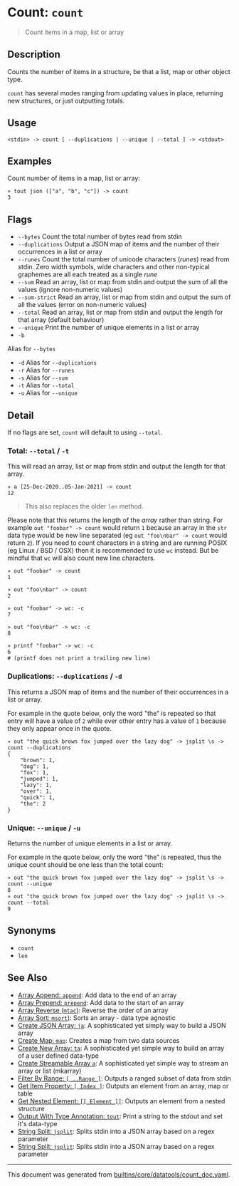 # Count: `count`

> Count items in a map, list or array

## Description

Counts the number of items in a structure, be that a list, map or other object
type.

`count` has several modes ranging from updating values in place, returning new
structures, or just outputting totals.

## Usage

```
<stdin> -> count [ --duplications | --unique | --total ] -> <stdout>
```

## Examples

Count number of items in a map, list or array:

```
» tout json (["a", "b", "c"]) -> count 
3
```

## Flags

* `--bytes`
    Count the total number of bytes read from stdin
* `--duplications`
    Output a JSON map of items and the number of their occurrences in a list or array
* `--runes`
    Count the total number of unicode characters (_runes_) read from stdin. Zero width symbols, wide characters and other non-typical graphemes are all each treated as a single _rune_
* `--sum`
    Read an array, list or map from stdin and output the sum of all the values (ignore non-numeric values)
* `--sum-strict`
    Read an array, list or map from stdin and output the sum of all the values (error on non-numeric values)
* `--total`
    Read an array, list or map from stdin and output the length for that array (default behaviour)
* `--unique`
    Print the number of unique elements in a list or array
* `-b`
    
Alias for `--bytes`
* `-d`
    Alias for `--duplications`
* `-r`
    Alias for `--runes`
* `-s`
    Alias for `--sum`
* `-t`
    Alias for `--total`
* `-u`
    Alias for `--unique`

## Detail

If no flags are set, `count` will default to using `--total`.

### Total: `--total` / `-t`

This will read an array, list or map from stdin and output the length for
that array.

```
» a [25-Dec-2020..05-Jan-2021] -> count 
12
```

> This also replaces the older `len` method.

Please note that this returns the length of the _array_ rather than string.
For example `out "foobar" -> count` would return `1` because an array in the
`str` data type would be new line separated (eg `out "foo\nbar" -> count`
would return `2`). If you need to count characters in a string and are
running POSIX (eg Linux / BSD / OSX) then it is recommended to use `wc`
instead. But be mindful that `wc` will also count new line characters.

```
» out "foobar" -> count
1

» out "foo\nbar" -> count
2

» out "foobar" -> wc: -c
7

» out "foo\nbar" -> wc: -c
8

» printf "foobar" -> wc: -c
6
# (printf does not print a trailing new line)
```

### Duplications: `--duplications` / `-d`

This returns a JSON map of items and the number of their occurrences in a list
or array.

For example in the quote below, only the word "the" is repeated so that entry
will have a value of `2` while ever other entry has a value of `1` because they
only appear once in the quote.

```
» out "the quick brown fox jumped over the lazy dog" -> jsplit \s -> count --duplications
{
    "brown": 1,
    "dog": 1,
    "fox": 1,
    "jumped": 1,
    "lazy": 1,
    "over": 1,
    "quick": 1,
    "the": 2
}
```

### Unique: `--unique` / `-u`

Returns the number of unique elements in a list or array.

For example in the quote below, only the word "the" is repeated, thus the
unique count should be one less than the total count:

```
» out "the quick brown fox jumped over the lazy dog" -> jsplit \s -> count --unique
8
» out "the quick brown fox jumped over the lazy dog" -> jsplit \s -> count --total
9
```

## Synonyms

* `count`
* `len`


## See Also

* [Array Append: `append`](../commands/append.md):
  Add data to the end of an array
* [Array Prepend: `prepend`](../commands/prepend.md):
  Add data to the start of an array
* [Array Reverse (`mtac`)](../commands/mtac.md):
  Reverse the order of an array
* [Array Sort: `msort`)](../commands/msort.md):
  Sorts an array - data type agnostic
* [Create JSON Array: `ja`](../commands/ja.md):
  A sophisticated yet simply way to build a JSON array
* [Create Map: `map`](../commands/map.md):
  Creates a map from two data sources
* [Create New Array: `ta`](../commands/ta.md):
  A sophisticated yet simple way to build an array of a user defined data-type
* [Create Streamable Array `a`](../commands/a.md):
  A sophisticated yet simple way to stream an array or list (mkarray)
* [Filter By Range: `[ ..Range ]`](../parser/range.md):
  Outputs a ranged subset of data from stdin
* [Get Item Property: `[ Index ]`](../parser/item-index.md):
  Outputs an element from an array, map or table
* [Get Nested Element: `[[ Element ]]`](../parser/element.md):
  Outputs an element from a nested structure
* [Output With Type Annotation: `tout`](../commands/tout.md):
  Print a string to the stdout and set it's data-type
* [String Split: `jsplit`](../commands/jsplit.md):
  Splits stdin into a JSON array based on a regex parameter
* [String Split: `jsplit`](../commands/jsplit.md):
  Splits stdin into a JSON array based on a regex parameter

<hr/>

This document was generated from [builtins/core/datatools/count_doc.yaml](https://github.com/lmorg/murex/blob/master/builtins/core/datatools/count_doc.yaml).